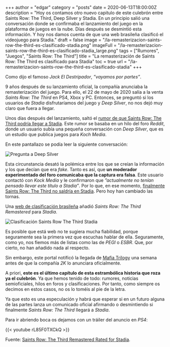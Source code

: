 +++
author = "edgar"
category = "posts"
date = 2020-06-13T18:00:00Z
description = "Hoy os contamos otro nuevo capitulo de este culebrón entre Saints Row: The Third, Deep Silver y Stadia. En un principio salió una conversación donde se confirmaba el lanzamiento del juego en la plataforma de juegos en la nube. Días después se desmintió esta información. Y hoy nos damos cuenta de que una web brasileña clasificó el videojuego para Stadia."
draft = false
image = "/la-remasterizacion-saints-row-the-third-es-clasificado-stadia.png"
imageFull = "/la-remasterizacion-saints-row-the-third-es-clasificado-stadia_large.png"
tags = ["Rumores", "Juegos", "Saints Row: The Third"]
title = "La remasterización de Saints Row: The Third es clasificado para Stadia"
toc = true
url = "/la-remasterizacion-saints-row-the-third-es-clasificado-stadia"
+++

Como dijo el famoso _Jack El Destripador_, _”vayamos por partes”_.

9 años después de su lanzamiento oficial, la compañía anunciaba la remasterización del juego. Para ello, el 22 de mayo de 2020 salía a la venta _Saints Row: The Third_ en PS4, Xbox y PC. Entonces, se preguntó si los usuarios de _Stadia_ disfrutaríamos del juego y _Deep Silver_, no nos dejó muy claro que fuera a llegar.

Unos días después del lanzamiento, saltó el <a class="u-anchor" href="/saints-row-the-third-podria-llegar-a-stadia">rumor de que Saints Row: The Third podría llegar a Stadia</a>. Este rumor se basaba en un hilo del foro _Reddit_, donde un usuario subía una pequeña conversación con _Deep Silver_, que es un estudio que publica juegos para _Koch Media_.

En este pantallazo se podía leer la siguiente conversación:

<img class="u-borderImage u-lazyload lazyload" loading="lazy" data-src="/saints-row-the-third-llega-a-stadia/rumor-saints-row.jpg" alt="Pregunta a Deep Silver" title="Pregunta a Deepl Silver" />

Esta circunstancia desató la polémica entre los que se creían la información y los que decían que era _fake_. Tanto es así, que **un moderador experimentado del foro comunicaba que la captura era falsa**. Este usuario contactó con _Kock Medía_ y le confirmaron que _”actualmente no tenían pensado llevar este título a Stadia”_. Por lo que, en ese momento, <a class="u-anchor" href="/saints-row-the-third-remastered-no-saldra-en-stadia">finalmente Saints Row: The Third no saldría en Stadia</a>. Pero hoy han cambiado las tornas.

Una <a class="u-anchor" href="http://portal.mj.gov.br/ClassificacaoIndicativa/EscolhaTipo.jsp" target="_blank" rel="nofollow noopener">web de clasificación brasileña</a> añadió _Saints Row: The Third Remastered_ para _Stadia_.

<img class="u-borderImage u-lazyload lazyload" loading="lazy" data-src="/la-remasterizacion-saints-row-the-third-es-clasificado-stadia/clasificacion-saints-row-the-third-stadia.png" alt="Clasificación Saints Row The Third Stadia" title="Clasificación Saints Row The Third Stadia" />

Es posible que está web no te sugiera mucha fiabilidad, porque seguramente sea la primera vez que escuchas hablar de ella. Seguramente, como yo, nos fiemos más de listas como las de _PEGI_ o _ESBR_. Que, por cierto, no han añadido nada al respecto.

Sin embargo, este portal notificó la llegada de <a class="u-anchor" href=" /mafia-trilogy ">Mafia Trilogy</a> una semana antes de que la compañía _2K_ lo anunciara oficialmente.

A priori, **este es el último capítulo de esta estrambólica historia que roza ya el culebrón**. Ya que hemos tenido de todo: rumores, noticias semioficiales, hilos en foros y clasificaciones. Por tanto, como siempre os decimos en estos casos, no os lo toméis al pie de la letra. 

Ya que esto es una especulación y habrá que esperar si en un futuro alguna de las partes lanza un comunicado oficial afirmando o desmintiendo si finalmente _Saints Row: The Third_ llegará a _Stadia_.

Para ir abriendo boca os dejamos con un tráiler del anuncio en _PS4_:

<div class="u-youtube">
  {{< youtube rL85F0TXCkQ >}}
</div>

Fuente: <a class="u-anchor" href="https://stadiasource.com/article/701/Saints-Row-The-Third-Remastered-Rated-for-Stadia" target="_blank" rel="nofollow noopener">Saints Row: The Third Remastered Rated for Stadia</a>.
